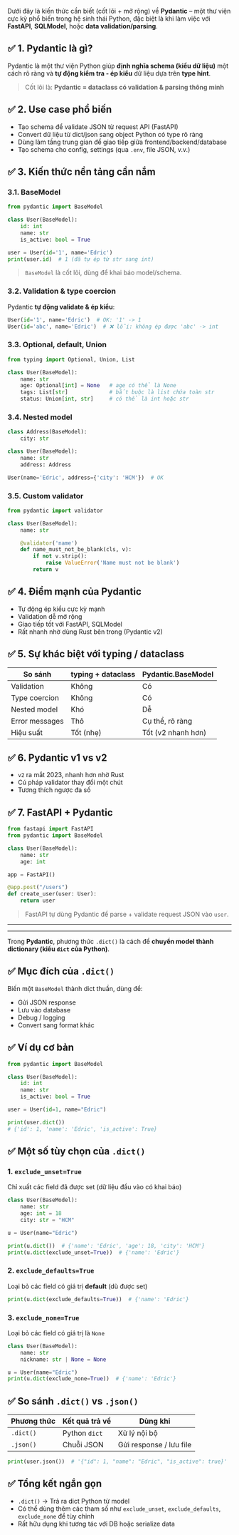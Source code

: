 Dưới đây là kiến thức cần biết (cốt lõi + mở rộng) về **Pydantic** – một thư viện cực kỳ phổ biến trong hệ sinh thái Python, đặc biệt là khi làm việc với **FastAPI**, **SQLModel**, hoặc **data validation/parsing**.

## ✅ 1. **Pydantic là gì?**

Pydantic là một thư viện Python giúp **định nghĩa schema (kiểu dữ liệu)** một cách rõ ràng và **tự động kiểm tra - ép kiểu** dữ liệu dựa trên **type hint**.

> Cốt lõi là: **Pydantic = dataclass có validation & parsing thông minh**

## ✅ 2. **Use case phổ biến**

- Tạo schema để validate JSON từ request API (FastAPI)
- Convert dữ liệu từ dict/json sang object Python có type rõ ràng
- Dùng làm tầng trung gian để giao tiếp giữa frontend/backend/database
- Tạo schema cho config, settings (qua `.env`, file JSON, v.v.)

## ✅ 3. **Kiến thức nền tảng cần nắm**

### 3.1. **BaseModel**

```python
from pydantic import BaseModel

class User(BaseModel):
    id: int
    name: str
    is_active: bool = True

user = User(id='1', name='Edric')
print(user.id)  # 1 (đã tự ép từ str sang int)
```

> `BaseModel` là cốt lõi, dùng để khai báo model/schema.

### 3.2. **Validation & type coercion**

Pydantic **tự động validate & ép kiểu**:

```python
User(id='1', name='Edric')  # OK: '1' -> 1
User(id='abc', name='Edric')  # ❌ lỗi: không ép được 'abc' -> int
```

### 3.3. **Optional, default, Union**

```python
from typing import Optional, Union, List

class User(BaseModel):
    name: str
    age: Optional[int] = None   # age có thể là None
    tags: List[str]             # bắt buộc là list chứa toàn str
    status: Union[int, str]     # có thể là int hoặc str
```

### 3.4. **Nested model**

```python
class Address(BaseModel):
    city: str

class User(BaseModel):
    name: str
    address: Address

User(name='Edric', address={'city': 'HCM'})  # OK
```

### 3.5. **Custom validator**

```python
from pydantic import validator

class User(BaseModel):
    name: str

    @validator('name')
    def name_must_not_be_blank(cls, v):
        if not v.strip():
            raise ValueError('Name must not be blank')
        return v
```

## ✅ 4. **Điểm mạnh của Pydantic**

- Tự động ép kiểu cực kỳ mạnh
- Validation dễ mở rộng
- Giao tiếp tốt với FastAPI, SQLModel
- Rất nhanh nhờ dùng Rust bên trong (Pydantic v2)

## ✅ 5. **Sự khác biệt với typing / dataclass**

| So sánh        | typing + dataclass | Pydantic.BaseModel |
| -------------- | ------------------ | ------------------ |
| Validation     | Không              | Có                 |
| Type coercion  | Không              | Có                 |
| Nested model   | Khó                | Dễ                 |
| Error messages | Thô                | Cụ thể, rõ ràng    |
| Hiệu suất      | Tốt (nhẹ)          | Tốt (v2 nhanh hơn) |

## ✅ 6. **Pydantic v1 vs v2**

- `v2` ra mắt 2023, nhanh hơn nhờ Rust
- Cú pháp validator thay đổi một chút
- Tương thích ngược đa số

## ✅ 7. **FastAPI + Pydantic**

```python
from fastapi import FastAPI
from pydantic import BaseModel

class User(BaseModel):
    name: str
    age: int

app = FastAPI()

@app.post("/users")
def create_user(user: User):
    return user
```

> FastAPI tự dùng Pydantic để parse + validate request JSON vào `user`.

---

---

Trong **Pydantic**, phương thức `.dict()` là cách để **chuyển model thành dictionary (kiểu `dict` của Python)**.

## ✅ Mục đích của `.dict()`

Biến một `BaseModel` thành dict thuần, dùng để:

- Gửi JSON response
- Lưu vào database
- Debug / logging
- Convert sang format khác

## ✅ Ví dụ cơ bản

```python
from pydantic import BaseModel

class User(BaseModel):
    id: int
    name: str
    is_active: bool = True

user = User(id=1, name="Edric")

print(user.dict())
# {'id': 1, 'name': 'Edric', 'is_active': True}
```

## ✅ Một số tùy chọn của `.dict()`

### 1. `exclude_unset=True`

Chỉ xuất các field đã được set (dữ liệu đầu vào có khai báo)

```python
class User(BaseModel):
    name: str
    age: int = 18
    city: str = "HCM"

u = User(name="Edric")

print(u.dict())  # {'name': 'Edric', 'age': 18, 'city': 'HCM'}
print(u.dict(exclude_unset=True))  # {'name': 'Edric'}
```

### 2. `exclude_defaults=True`

Loại bỏ các field có giá trị **default** (dù được set)

```python
print(u.dict(exclude_defaults=True))  # {'name': 'Edric'}
```

### 3. `exclude_none=True`

Loại bỏ các field có giá trị là `None`

```python
class User(BaseModel):
    name: str
    nickname: str | None = None

u = User(name="Edric")
print(u.dict(exclude_none=True))  # {'name': 'Edric'}
```

## ✅ So sánh `.dict()` vs `.json()`

| Phương thức | Kết quả trả về | Dùng khi                |
| ----------- | -------------- | ----------------------- |
| `.dict()`   | Python `dict`  | Xử lý nội bộ            |
| `.json()`   | Chuỗi JSON     | Gửi response / lưu file |

```python
print(user.json())  # '{"id": 1, "name": "Edric", "is_active": true}'
```

## ✅ Tổng kết ngắn gọn

- `.dict()` → Trả ra dict Python từ model
- Có thể dùng thêm các tham số như `exclude_unset`, `exclude_defaults`, `exclude_none` để tùy chỉnh
- Rất hữu dụng khi tương tác với DB hoặc serialize data
